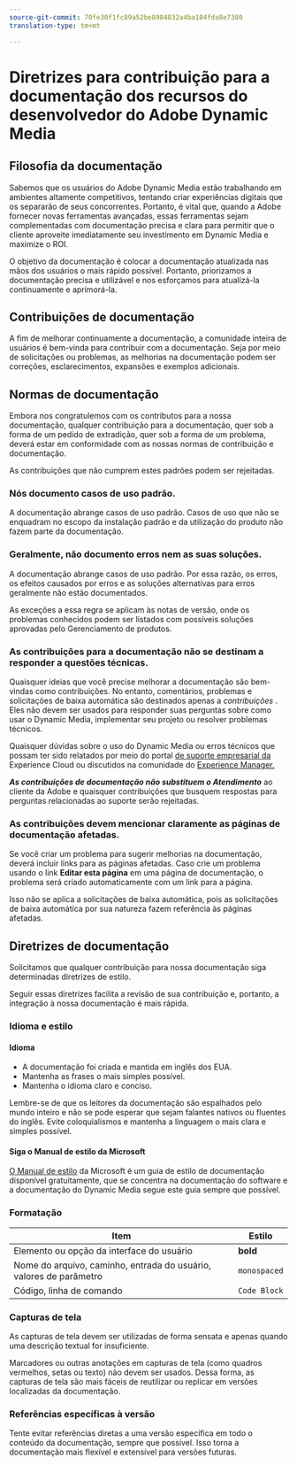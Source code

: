 ```yaml
---
source-git-commit: 70fe30f1fc89a52be8984832a4ba184fda8e7380
translation-type: tm+mt

---
```

# Diretrizes para contribuição para a documentação dos recursos do desenvolvedor do Adobe Dynamic Media

## Filosofia da documentação

Sabemos que os usuários do Adobe Dynamic Media estão trabalhando em ambientes altamente competitivos, tentando criar experiências digitais que os separarão de seus concorrentes. Portanto, é vital que, quando a Adobe fornecer novas ferramentas avançadas, essas ferramentas sejam complementadas com documentação precisa e clara para permitir que o cliente aproveite imediatamente seu investimento em Dynamic Media e maximize o ROI.

O objetivo da documentação é colocar a documentação atualizada nas mãos dos usuários o mais rápido possível. Portanto, priorizamos a documentação precisa e utilizável e nos esforçamos para atualizá-la continuamente e aprimorá-la.

## Contribuições de documentação

A fim de melhorar continuamente a documentação, a comunidade inteira de usuários é bem-vinda para contribuir com a documentação. Seja por meio de solicitações ou problemas, as melhorias na documentação podem ser correções, esclarecimentos, expansões e exemplos adicionais.

## Normas de documentação

Embora nos congratulemos com os contributos para a nossa documentação, qualquer contribuição para a documentação, quer sob a forma de um pedido de extradição, quer sob a forma de um problema, deverá estar em conformidade com as nossas normas de contribuição e documentação.

As contribuições que não cumprem estes padrões podem ser rejeitadas.

### Nós documento casos de uso padrão.

A documentação abrange casos de uso padrão. Casos de uso que não se enquadram no escopo da instalação padrão e da utilização do produto não fazem parte da documentação.

### Geralmente, não documento erros nem as suas soluções.

A documentação abrange casos de uso padrão. Por essa razão, os erros, os efeitos causados por erros e as soluções alternativas para erros geralmente não estão documentados.

As exceções a essa regra se aplicam às notas de versão, onde os problemas conhecidos podem ser listados com possíveis soluções aprovadas pelo Gerenciamento de produtos.

### As contribuições para a documentação não se destinam a responder a questões técnicas.

Quaisquer ideias que você precise melhorar a documentação são bem-vindas como contribuições. No entanto, comentários, problemas e solicitações de baixa automática são destinados apenas a *contribuições* . Eles não devem ser usados para responder suas perguntas sobre como usar o Dynamic Media, implementar seu projeto ou resolver problemas técnicos.

Quaisquer dúvidas sobre o uso do Dynamic Media ou erros técnicos que possam ter sido relatados por meio do portal [de suporte empresarial da](https://helpx.adobe.com/contact/enterprise-support.ec.html) Experience Cloud ou discutidos na comunidade do [Experience Manager.](https://forums.adobe.com/community/experience-cloud/marketing-cloud/experience-manager)

***As contribuições de documentação não substituem o Atendimento*** ao cliente da Adobe e quaisquer contribuições que busquem respostas para perguntas relacionadas ao suporte serão rejeitadas.

### As contribuições devem mencionar claramente as páginas de documentação afetadas.

Se você criar um problema para sugerir melhorias na documentação, deverá incluir links para as páginas afetadas. Caso crie um problema usando o link **Editar esta página** em uma página de documentação, o problema será criado automaticamente com um link para a página.

Isso não se aplica a solicitações de baixa automática, pois as solicitações de baixa automática por sua natureza fazem referência às páginas afetadas.

## Diretrizes de documentação

Solicitamos que qualquer contribuição para nossa documentação siga determinadas diretrizes de estilo.

Seguir essas diretrizes facilita a revisão de sua contribuição e, portanto, a integração à nossa documentação é mais rápida.

### Idioma e estilo

#### Idioma

* A documentação foi criada e mantida em inglês dos EUA.
* Mantenha as frases o mais simples possível.
* Mantenha o idioma claro e conciso.

Lembre-se de que os leitores da documentação são espalhados pelo mundo inteiro e não se pode esperar que sejam falantes nativos ou fluentes do inglês. Evite coloquialismos e mantenha a linguagem o mais clara e simples possível.

#### Siga o Manual de estilo da Microsoft

[O Manual de estilo](https://docs.microsoft.com/en-us/style-guide/welcome/) da Microsoft é um guia de estilo de documentação disponível gratuitamente, que se concentra na documentação do software e a documentação do Dynamic Media segue este guia sempre que possível.

### Formatação

| Item | Estilo |
|---|---|
| Elemento ou opção da interface do usuário | **bold** |
| Nome do arquivo, caminho, entrada do usuário, valores de parâmetro | `monospaced` |
| Código, linha de comando | ```Code Block``` |

### Capturas de tela

As capturas de tela devem ser utilizadas de forma sensata e apenas quando uma descrição textual for insuficiente.

Marcadores ou outras anotações em capturas de tela (como quadros vermelhos, setas ou texto) não devem ser usados. Dessa forma, as capturas de tela são mais fáceis de reutilizar ou replicar em versões localizadas da documentação.

### Referências específicas à versão

Tente evitar referências diretas a uma versão específica em todo o conteúdo da documentação, sempre que possível. Isso torna a documentação mais flexível e extensível para versões futuras.